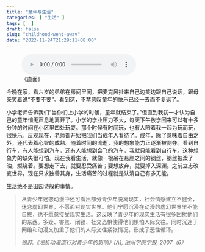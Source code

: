 ```yaml
---
title: "童年与生活"
categories: [ "生活" ]
tags: [  ]
draft: false
slug: "childhood-went-away"
date: "2022-11-24T21:29:11+08:00"
---
```


<!-- wp:audio {"id":111} -->
<figure class="wp-block-audio"><audio controls src="https://www.xiaozonglin.cn/wp-content/uploads/2022/11/陈致逸HOYO-MiX-Say-My-Name-直面.mp3"></audio><figcaption class="wp-element-caption">《直面》</figcaption></figure>
<!-- /wp:audio -->

<!-- wp:paragraph -->
<p>今晚在家，看六岁的弟弟在房间里闹，把麦克风扯来自己边笑边跟自己说话，跟母亲笑着说“不要不要”。看到这，不禁感叹童年的快乐已经一去而不复返了。</p>
<!-- /wp:paragraph -->

<!-- wp:paragraph -->
<p>小学老师告诉我们“当你们上小学的时候，童年就结束了。”但直到我初一才认为自己的童年悄无声息地离开了。小学的学业压力不大，每天下午放学回来可以有十多分钟的时间在小区里四处玩耍。那个时候有时间玩，也有人陪着我一起为玩而玩，很快乐。反观现在，老师都开始把我们当成年人看待了。成年，除了意味着自由之外，还代表着心智的成熟。随着时间的流逝，我的想象能力正逐渐被剥夺。看到自行车，有人能想到汽车，还有人能想到会飞的汽车，我就只能看到自行车。这种想象力的缺失很可怕。现在我看生活，就像一根吊在悬崖之间的钢丝，钢丝被泼了油，燃烧着。要想走下去，就要忍受痛苦；要想放弃，就要掉入深渊。之前立志改变世界，现在只求独善其身，生活痛苦的过程就是认清自己有多无能。</p>
<!-- /wp:paragraph -->

<!-- wp:paragraph -->
<p>生活绝不是田园诗般的事情。</p>
<!-- /wp:paragraph -->

<!-- wp:quote -->
<blockquote class="wp-block-quote"><!-- wp:paragraph -->
<p>从青少年迷恋动漫中还可看出部分青少年脱离现实，社会情感建立不健全，迷恋虚幻世界，不愿面对现实世界。他们宁愿沉浸在动漫的虚幻世界里不能自拔，也不愿意接受现实生活。这反映了青少年的现实生活有很多困扰他们的东西。多疑、害羞、闭锁、社交恐惧使得他们惧怕人际交往。同时沉迷于网络和动漫又加重了他们的人际交往紧张情况，形成了恶性循环。</p>
<!-- /wp:paragraph --><cite>徐菲.《浅析动漫流行对青少年的影响》[A], 池州学院学报, 2007（6）</cite></blockquote>
<!-- /wp:quote -->